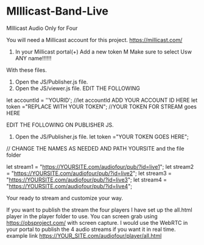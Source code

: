 # MIllicast-Band-Live
MIllicast Audio Only for Four

You will need a Millicast account for this project.
https://millicast.com/

1. In your Millicast portal(+) Add a new token M
Make sure to select Usw ANY name!!!!!!

With these files.
1. Open the JS/Publisher.js file.
2. Open the JS/viewer.js file.
EDIT THE FOLLOWING

let accountId = ''YOURID'; //let accountId ADD YOUR ACCOUNT ID HERE
let token ="REPLACE WITH YOUR TOKEN";   //YOUR TOKEN FOR STREAM goes HERE

EDIT THE FOLLOWING ON PUBLISHER JS.
1. Open the JS/Publisher.js file.
let token ="YOUR TOKEN GOES HERE";

   
// CHANGE THE NAMES AS NEEDED AND PATH YOURSITE and the file folder

   let stream1 = "https://YOURSITE.com/audiofour/pub/?id=live1";
   let stream2 = "https://YOURSITE.com/audiofour/pub/?id=live2";
   let stream3 = "https://YOURSITE.com/audiofour/pub/?id=live3";
   let stream4 = "https://YOURSITE.com/audiofour/pub/?id=live4";

 Your ready to stream and customize your way. 
 
If you want to publish the stream the four players I have set up the all.html player in the player folder to use. You can screen grab using https://obsproject.com/ with screen capture. I would use the WebRTC in your portal to publish the 4 audio streams if you want it in real time.
example link
https://YOUR_SITE.com/audiofour/player/all.html

